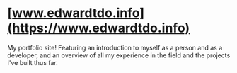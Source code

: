 # [www.edwardtdo.info](https://www.edwardtdo.info)
My portfolio site! Featuring an introduction to myself as a person and as a developer, and an overview of all my experience in the field and the projects I've built thus far.  
